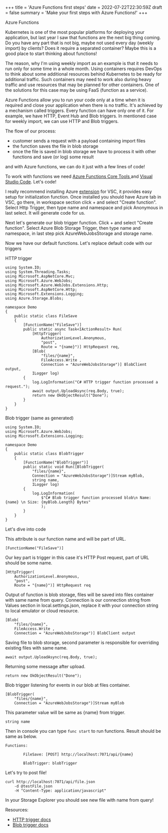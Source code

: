 +++
title = 'Azure Functions first steps'
date = 2022-07-22T22:30:59Z
draft = false
summary = 'Make your first steps with Azure Functions!'
+++

Azure Functions

Kubernetes is one of the most popular platforms for deploying your application, but last year I saw that functions are the next big thing coming. Do you have any part that is not big, maybe not used every day (weekly import) by clients? Does it require a separated container? Maybe this is a good place to start thinking about functions! 

The reason, why I'm using weekly import as an example is that it needs to run only for some time in a whole month. Using containers requires DevOps to think about some additional resources behind Kubernetes to be ready for additional traffic. Such containers may need to work also during heavy traffic and use resources that may be planned for other containers. One of the solutions for this case may be using FaaS (function as a service).

Azure Functions allow you to run your code only at a time when it is required and close your application when there is no traffic. It's achieved by a mechanism called triggers. Every function can have only one of it. For example, we have HTTP, Event Hub and Blob triggers. In mentioned case for weekly import, we can use HTTP and Blob triggers. 

The flow of our process:
- customer sends a request with a payload containing import files
- the function saves the file in blob storage
- once the file is saved in blob storage we have to process it with other functions and save (or log) some result 

and with Azure functions, we can do it just with a few lines of code! 

To work with functions we need [Azure Functions Core Tools ](https://docs.microsoft.com/en-us/azure/azure-functions/functions-run-local?tabs=v4%2Cmacos%2Ccsharp%2Cportal%2Cbash) and [Visual Studio Code](https://code.visualstudio.com/). Let's code!

I really recommend installing Azure [extension](https://code.visualstudio.com/docs/azure/extensions) for VSC, it provides easy setup for initialization function. Once installed you should have Azure tab in VSC, go there, in workspace section click + and select "Create function". Select Http Trigger, then type name and namespace and pick Anonymous in last select. It will generate code for us. 

Next let's generate our blob trigger function. Click + and select "Create function". Select Azure Blob Storage Trigger, then type name and namespace, in last step pick AzureWebJobsStorage and storage name. 

Now we have our default functions. Let's replace default code with our triggers

HTTP trigger
``` 
using System.IO;
using System.Threading.Tasks;
using Microsoft.AspNetCore.Mvc;
using Microsoft.Azure.WebJobs;
using Microsoft.Azure.WebJobs.Extensions.Http;
using Microsoft.AspNetCore.Http;
using Microsoft.Extensions.Logging;
using Azure.Storage.Blobs;

namespace Demo
{
    public static class FileSave
    {
        [FunctionName("FileSave")]
        public static async Task<IActionResult> Run(
            [HttpTrigger(
                AuthorizationLevel.Anonymous, 
                "post", 
                Route = "{name}")] HttpRequest req,
            [Blob(
                "files/{name}", 
                FileAccess.Write ,
                Connection = "AzureWebJobsStorage")] BlobClient output,
            ILogger log)
        {
            log.LogInformation("C# HTTP trigger function processed a request.");
            await output.UploadAsync(req.Body, true);
            return new OkObjectResult("Done");
        }
    }
}
```

Blob trigger (same as generated)
```
using System.IO;
using Microsoft.Azure.WebJobs;
using Microsoft.Extensions.Logging;

namespace Demo
{
    public static class BlobTrigger
    {
        [FunctionName("BlobTrigger")]
        public static void Run([BlobTrigger(
            "files/{name}", 
            Connection = "AzureWebJobsStorage")]Stream myBlob, 
            string name, 
            ILogger log)
        {
            log.LogInformation(
                $"C# Blob trigger function processed blob\n Name:{name} \n Size: {myBlob.Length} Bytes"
                );
        }
    }
}
```

Let's dive into code 

This attribute is our function name and will be part of URL.
```
[FunctionName("FileSave")]
```

Our key part is trigger in this case it's HTTP Post request, part of URL should be some name.
```
[HttpTrigger(
    AuthorizationLevel.Anonymous, 
    "post", 
    Route = "{name}")] HttpRequest req
```

Output of function is blob storage, files will be saved into files container with same name from query. Connection is our connection string from Values section in local.settings.json, replace it with your connection string to local emulator or cloud resource.
```
[Blob(
    "files/{name}", 
    FileAccess.Write ,
    Connection = "AzureWebJobsStorage")] BlobClient output
```

Saving file to blob storage, second parameter is responsible for overriding existing files with same name.
```
await output.UploadAsync(req.Body, true);
```

Returning some message after upload.
```
return new OkObjectResult("Done");
```

Blob trigger listening for events in our blob at files container.
```
[BlobTrigger(
    "files/{name}", 
    Connection = "AzureWebJobsStorage")]Stream myBlob
```

This parameter value will be same as {name} from trigger.
```
string name
```

Then in console you can type ```func start``` to run functions. Result should be same as below.

```
Functions:

        FileSave: [POST] http://localhost:7071/api/{name}

        BlobTrigger: blobTrigger
```

Let's try to post file!

```
curl http://localhost:7071/api/file.json 
    -d @testFile.json 
    -H "Content-Type: application/javascript"
```

In your Storage Explorer you should see new file with name from query!

Resources:
- [HTTP trigger docs](https://docs.microsoft.com/en-us/azure/azure-functions/functions-bindings-http-webhook?tabs=in-process%2Cfunctionsv2&pivots=programming-language-csharp)
- [Blob trigger docs](https://docs.microsoft.com/en-us/azure/azure-functions/functions-bindings-storage-blob?tabs=in-process%2Cextensionv5%2Cextensionv3&pivots=programming-language-csharp)
